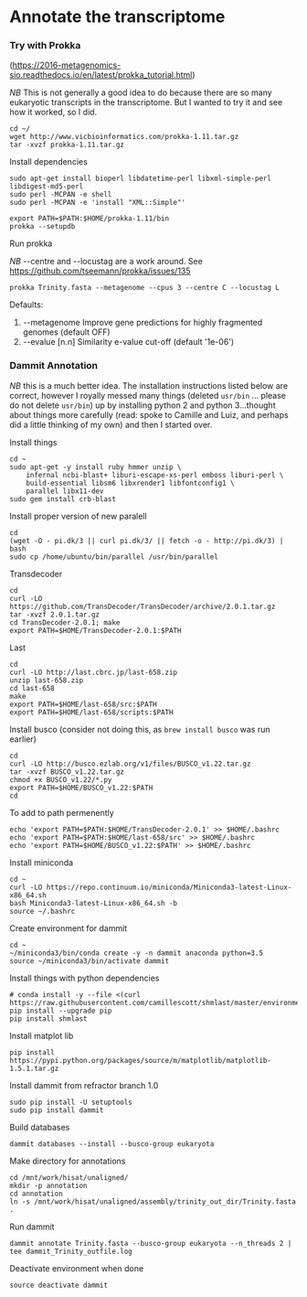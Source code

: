 # Annotate the transcriptome

### Try with Prokka 

(https://2016-metagenomics-sio.readthedocs.io/en/latest/prokka_tutorial.html)

*NB* This is not generally a good idea to do because there are so many eukaryotic transcripts in the transcriptome. But I wanted to try it and see how it worked, so I did.
```
cd ~/
wget http://www.vicbioinformatics.com/prokka-1.11.tar.gz
tar -xvzf prokka-1.11.tar.gz
```

Install dependencies
```
sudo apt-get install bioperl libdatetime-perl libxml-simple-perl libdigest-md5-perl
sudo perl -MCPAN -e shell
sudo perl -MCPAN -e 'install "XML::Simple"'
```
```
export PATH=$PATH:$HOME/prokka-1.11/bin
prokka --setupdb
```
Run prokka

*NB* --centre and --locustag are a work around. See https://github.com/tseemann/prokka/issues/135
```
prokka Trinity.fasta --metagenome --cpus 3 --centre C --locustag L
```        
Defaults:
1. --metagenome      Improve gene predictions for highly fragmented genomes (default OFF)
2. --evalue [n.n]    Similarity e-value cut-off (default '1e-06')



### Dammit Annotation

*NB* this is a much better idea. The installation instructions listed below are correct, however I royally messed many things (deleted `usr/bin` ... please do not delete `usr/bin`) up by installing 
python 2 and python 3...thought about things more carefully (read: spoke to Camille and Luiz, and perhaps did a little thinking of my own) and then I started over.


Install things
```
cd ~
sudo apt-get -y install ruby hmmer unzip \
    infernal ncbi-blast+ liburi-escape-xs-perl emboss liburi-perl \
    build-essential libsm6 libxrender1 libfontconfig1 \
    parallel libx11-dev
sudo gem install crb-blast
```

Install proper version of new paralell
```
cd
(wget -O - pi.dk/3 || curl pi.dk/3/ || fetch -o - http://pi.dk/3) | bash
sudo cp /home/ubuntu/bin/parallel /usr/bin/parallel
```

Transdecoder
```
cd
curl -LO https://github.com/TransDecoder/TransDecoder/archive/2.0.1.tar.gz
tar -xvzf 2.0.1.tar.gz
cd TransDecoder-2.0.1; make
export PATH=$HOME/TransDecoder-2.0.1:$PATH
```
Last
```
cd
curl -LO http://last.cbrc.jp/last-658.zip
unzip last-658.zip
cd last-658
make
export PATH=$HOME/last-658/src:$PATH
export PATH=$HOME/last-658/scripts:$PATH
```
Install busco (consider not doing this, as `brew install busco` was run earlier)
```
cd
curl -LO http://busco.ezlab.org/v1/files/BUSCO_v1.22.tar.gz
tar -xvzf BUSCO_v1.22.tar.gz
chmod +x BUSCO_v1.22/*.py
export PATH=$HOME/BUSCO_v1.22:$PATH
cd
```
To add to path permenently
```
echo 'export PATH=$PATH:$HOME/TransDecoder-2.0.1' >> $HOME/.bashrc
echo 'export PATH=$PATH:$HOME/last-658/src' >> $HOME/.bashrc
echo 'export PATH=$HOME/BUSCO_v1.22:$PATH' >> $HOME/.bashrc
```

Install miniconda
```
cd ~
curl -LO https://repo.continuum.io/miniconda/Miniconda3-latest-Linux-x86_64.sh
bash Miniconda3-latest-Linux-x86_64.sh -b
source ~/.bashrc
```

Create environment for dammit
```
cd ~
~/miniconda3/bin/conda create -y -n dammit anaconda python=3.5
source ~/miniconda3/bin/activate dammit
```

Install things with python dependencies
```
# conda install -y --file <(curl https://raw.githubusercontent.com/camillescott/shmlast/master/environment.txt)
pip install --upgrade pip
pip install shmlast
```

Install matplot lib
```
pip install https://pypi.python.org/packages/source/m/matplotlib/matplotlib-1.5.1.tar.gz
```

Install dammit from refractor branch 1.0
```
sudo pip install -U setuptools
sudo pip install dammit
```

Build databases
```
dammit databases --install --busco-group eukaryota
```

Make directory for annotations
```
cd /mnt/work/hisat/unaligned/
mkdir -p annotation
cd annotation
ln -s /mnt/work/hisat/unaligned/assembly/trinity_out_dir/Trinity.fasta .
```

Run dammit
```
dammit annotate Trinity.fasta --busco-group eukaryota --n_threads 2 | tee dammit_Trinity_outfile.log
```
Deactivate environment when done
```
source deactivate dammit
```
